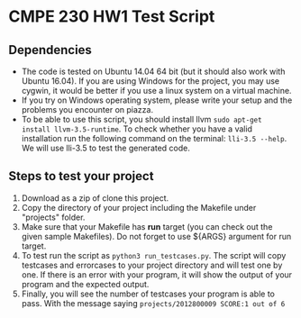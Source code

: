 # CMPE 230 HW1 Test Script

## Dependencies

- The code is tested on Ubuntu 14.04 64 bit (but it should also work with Ubuntu 16.04). If you are using Windows for the project, you may use cygwin, it would be better if you use a linux system on a virtual machine.
- If you try on Windows operating system, please write your setup and the problems you encounter on piazza.
- To be able to use this script, you should install llvm `sudo apt-get install llvm-3.5-runtime`. To check whether you have a valid installation run the following command on the terminal: `lli-3.5 --help`. We will use lli-3.5 to test the generated code.

## Steps to test your project
1. Download as a zip of clone this project.
2. Copy the directory of your project including the Makefile under "projects" folder.
3. Make sure that your Makefile has **run** target (you can check out the given sample Makefiles). Do not forget to use ${ARGS} argument for run target.
4. To test run the script as `python3 run_testcases.py`. The script will copy testcases and errorcases to your project directory and will test one by one. If there is an error with your program, it will show the output of your program and the expected output.
5. Finally, you will see the number of testcases your program is able to pass. With the message saying `projects/2012800009 SCORE:1 out of 6`


